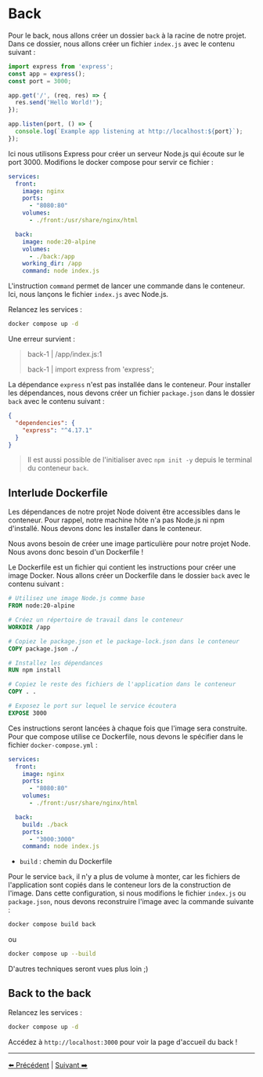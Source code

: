 # Back

Pour le back, nous allons créer un dossier `back` à la racine de notre projet. Dans ce dossier, nous allons créer un fichier `index.js` avec le contenu suivant :

```javascript
import express from 'express';
const app = express();
const port = 3000;

app.get('/', (req, res) => {
  res.send('Hello World!');
});

app.listen(port, () => {
  console.log(`Example app listening at http://localhost:${port}`);
});
```

Ici nous utilisons Express pour créer un serveur Node.js qui écoute sur le port 3000. Modifions le docker compose pour servir ce fichier :

```yaml
services:
  front:
    image: nginx
    ports:
      - "8080:80"
    volumes:
      - ./front:/usr/share/nginx/html

  back:
    image: node:20-alpine
    volumes:
      - ./back:/app
    working_dir: /app
    command: node index.js
```

L'instruction `command` permet de lancer une commande dans le conteneur. Ici, nous lançons le fichier `index.js` avec Node.js.

Relancez les services :

```bash
docker compose up -d
```

Une erreur survient : 

> back-1   | /app/index.js:1
> 
> back-1   | import express from 'express';

La dépendance `express` n'est pas installée dans le conteneur. Pour installer les dépendances, nous devons créer un fichier `package.json` dans le dossier `back` avec le contenu suivant :

```json
{
  "dependencies": {
    "express": "^4.17.1"
  }
}
```

> Il est aussi possible de l'initialiser avec `npm init -y` depuis le terminal du conteneur `back`.

## Interlude Dockerfile

Les dépendances de notre projet Node doivent être accessibles dans le conteneur. Pour rappel, notre machine hôte n'a pas Node.js ni npm d'installé. Nous devons donc les installer dans le conteneur.

Nous avons besoin de créer une image particulière pour notre projet Node. Nous avons donc besoin d'un Dockerfile !

Le Dockerfile est un fichier qui contient les instructions pour créer une image Docker. Nous allons créer un Dockerfile dans le dossier `back` avec le contenu suivant :

```Dockerfile
# Utilisez une image Node.js comme base
FROM node:20-alpine

# Créez un répertoire de travail dans le conteneur
WORKDIR /app

# Copiez le package.json et le package-lock.json dans le conteneur
COPY package.json ./

# Installez les dépendances
RUN npm install

# Copiez le reste des fichiers de l'application dans le conteneur
COPY . .

# Exposez le port sur lequel le service écoutera
EXPOSE 3000
```

Ces instructions seront lancées à chaque fois que l'image sera construite. Pour que compose utilise ce Dockerfile, nous devons le spécifier dans le fichier `docker-compose.yml` :

```yaml
services:
  front:
    image: nginx
    ports:
      - "8080:80"
    volumes:
      - ./front:/usr/share/nginx/html

  back:
    build: ./back
    ports:
      - "3000:3000"
    command: node index.js
```

- `build` : chemin du Dockerfile

Pour le service `back`, il n'y a plus de volume à monter, car les fichiers de l'application sont copiés dans le conteneur lors de la construction de l'image. Dans cette configuration, si nous modifions le fichier `index.js` ou `package.json`, nous devons reconstruire l'image avec la commande suivante :

```bash
docker compose build back
```

ou 

```bash
docker compose up --build
```

D'autres techniques seront vues plus loin ;)

## Back to the back

Relancez les services :

```bash
docker compose up -d
```

Accédez à `http://localhost:3000` pour voir la page d'accueil du back !

---

[:arrow_left:  Précédent](./front.md) | [Suivant :arrow_right:](./db.md)
